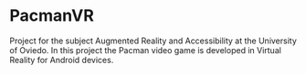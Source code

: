 # PacmanVR
Project for the subject Augmented Reality and Accessibility at the University of Oviedo. In this project the Pacman video game is developed in Virtual Reality for Android devices. 
